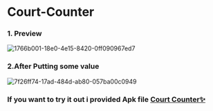 # Court-Counter
### 1. Preview
![1766b001-18e0-4e15-8420-0ff090967ed7](https://user-images.githubusercontent.com/72141037/162436801-3efab4c0-aaba-44b5-88ba-7f2af65d85d5.jpg)
### 2.After Putting some value
![7f26ff74-17ad-484d-ab80-057ba00c0949](https://user-images.githubusercontent.com/72141037/162436973-4156549d-cba5-467c-9718-740799a659d2.jpg)
### If you want to try it out i provided Apk file [Court Counter✨](https://drive.google.com/file/d/1zMWxkCD3cJQmMkOB2ztQfKMm-h8Y6nde/view?usp=sharing)
